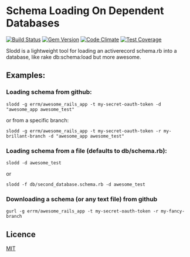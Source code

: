 Schema Loading On Dependent Databases
=====================================

[![Build Status](https://travis-ci.org/errm/slodd.svg?branch=master)](https://travis-ci.org/errm/slodd)
[![Gem Version](https://badge.fury.io/rb/slodd.svg)](http://badge.fury.io/rb/slodd)
[![Code Climate](https://codeclimate.com/github/errm/slodd/badges/gpa.svg)](https://codeclimate.com/github/errm/slodd)
[![Test Coverage](https://codeclimate.com/github/errm/slodd/badges/coverage.svg)](https://codeclimate.com/github/errm/slodd)

Slodd is a lightweight tool for loading an activerecord schema.rb into a database, like rake db:schema:load but more awesome.

## Examples:

### Loading schema from github:

`slodd -g errm/awesome_rails_app -t my-secret-oauth-token -d "awesome_app awesome_test"`

or from a specific branch:

`slodd -g errm/awesome_rails_app -t my-secret-oauth-token -r my-brillant-branch -d "awesome_app awesome_test"`

### Loading schema from a file (defaults to db/schema.rb):

`slodd -d awesome_test`

or

`slodd -f db/second_database.schema.rb -d awesome_test`

### Downloading a schema (or any text file) from github

`gurl -g errm/awesome_rails_app -t my-secret-oauth-token -r my-fancy-branch`

## Licence

[MIT](LICENCE)
